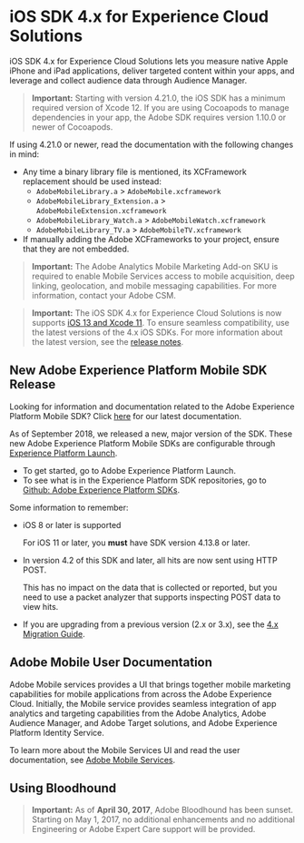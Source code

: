 # iOS SDK 4.x for Experience Cloud Solutions

iOS SDK 4.x for Experience Cloud Solutions lets you measure native Apple iPhone and iPad applications, deliver targeted content within your apps, and leverage and collect audience data through Audience Manager.

> **Important:** Starting with version 4.21.0, the iOS SDK has a minimum required version of Xcode 12. If you are using Cocoapods to manage dependencies in your app, the Adobe SDK requires version 1.10.0 or newer of Cocoapods.

If using 4.21.0 or newer, read the documentation with the following changes in mind:

* Any time a binary library file is mentioned, its XCFramework replacement should be used instead:
    * `AdobeMobileLibrary.a` > `AdobeMobile.xcframework`
    * `AdobeMobileLibrary_Extension.a` > `AdobeMobileExtension.xcframework`
    * `AdobeMobileLibrary_Watch.a` > `AdobeMobileWatch.xcframework`
    * `AdobeMobileLibrary_TV.a` > `AdobeMobileTV.xcframework`
* If manually adding the Adobe XCFrameworks to your project, ensure that they are not embedded.

> **Important:** The Adobe Analytics Mobile Marketing Add-on SKU is required to enable Mobile Services access to mobile acquisition, deep linking, geolocation, and mobile messaging capabilities. For more information, contact your Adobe CSM.

> **Important:** The iOS SDK 4.x for Experience Cloud Solutions is now supports [iOS 13 and Xcode 11](https://developer.apple.com/ios/). To ensure seamless compatibility, use the latest versions of the 4.x iOS SDKs. For more information about the latest version, see the [release notes](/docs/ios/rel-notes.md).

## New Adobe Experience Platform Mobile SDK Release

Looking for information and documentation related to the Adobe Experience Platform Mobile SDK? Click [here](https://aep-sdks.gitbook.io/docs/) for our latest documentation.

As of September 2018, we released a new, major version of the SDK. These new Adobe Experience Platform Mobile SDKs are configurable through [Experience Platform Launch](https://www.adobe.com/experience-platform/launch.html).

* To get started, go to Adobe Experience Platform Launch.
* To see what is in the Experience Platform SDK repositories, go to [Github: Adobe Experience Platform SDKs](https://github.com/Adobe-Marketing-Cloud/acp-sdks).

Some information to remember:

* iOS 8 or later is supported

  For iOS 11 or later, you **must** have SDK version 4.13.8 or later.

* In version 4.2 of this SDK and later, all hits are now sent using HTTP POST.

  This has no impact on the data that is collected or reported, but you need to use a packet analyzer that supports inspecting POST data to view hits.

* If you are upgrading from a previous version (2.x or 3.x), see the [4.x Migration Guide](/docs/ios/getting-started/migration-v3.md).

## Adobe Mobile User Documentation

Adobe Mobile services provides a UI that brings together mobile marketing capabilities for mobile applications from across the Adobe Experience Cloud. Initially, the Mobile service provides seamless integration of app analytics and targeting capabilities from the Adobe Analytics, Adobe Audience Manager, and Adobe Target solutions, and Adobe Experience Platform Identity Service.

To learn more about the Mobile Services UI and read the user documentation, see [Adobe Mobile Services](https://experienceleague.adobe.com/docs/mobile-services/using/home.html).

## Using Bloodhound

> **Important:** As of **April 30, 2017**, Adobe Bloodhound has been sunset. Starting on May 1, 2017, no additional enhancements and no additional Engineering or Adobe Expert Care support will be provided.
